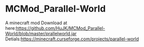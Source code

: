 # MCMod_Parallel-World
A minecraft mod
Download at here:https://github.com/HuJK/MCMod_Parallel-World/blob/master/prallelworld.jar
Detials:https://minecraft.curseforge.com/projects/parallel-world
